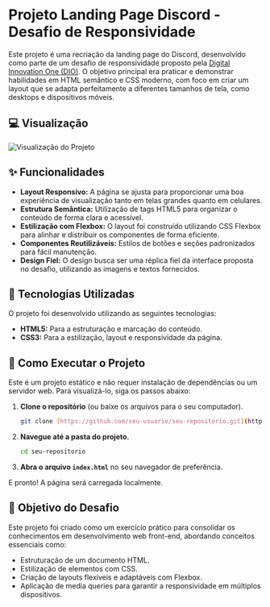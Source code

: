 # Projeto Landing Page Discord - Desafio de Responsividade

Este projeto é uma recriação da landing page do Discord, desenvolvido como parte de um desafio de responsividade proposto pela [Digital Innovation One (DIO)](https://dio.me/). O objetivo principal era praticar e demonstrar habilidades em HTML semântico e CSS moderno, com foco em criar um layout que se adapta perfeitamente a diferentes tamanhos de tela, como desktops e dispositivos móveis.

## 💻 Visualização

![Visualização do Projeto](pagina.jpg)

## ✨ Funcionalidades

-   **Layout Responsivo:** A página se ajusta para proporcionar uma boa experiência de visualização tanto em telas grandes quanto em celulares.
-   **Estrutura Semântica:** Utilização de tags HTML5 para organizar o conteúdo de forma clara e acessível.
-   **Estilização com Flexbox:** O layout foi construído utilizando CSS Flexbox para alinhar e distribuir os componentes de forma eficiente.
-   **Componentes Reutilizáveis:** Estilos de botões e seções padronizados para fácil manutenção.
-   **Design Fiel:** O design busca ser uma réplica fiel da interface proposta no desafio, utilizando as imagens e textos fornecidos.

## 🚀 Tecnologias Utilizadas

O projeto foi desenvolvido utilizando as seguintes tecnologias:

-   **HTML5:** Para a estruturação e marcação do conteúdo.
-   **CSS3:** Para a estilização, layout e responsividade da página.

## 📂 Como Executar o Projeto

Este é um projeto estático e não requer instalação de dependências ou um servidor web. Para visualizá-lo, siga os passos abaixo:

1.  **Clone o repositório** (ou baixe os arquivos para o seu computador).
    ```sh
    git clone [https://github.com/seu-usuario/seu-repositorio.git](https://github.com/seu-usuario/seu-repositorio.git)
    ```
2.  **Navegue até a pasta do projeto.**
    ```sh
    cd seu-repositorio
    ```
3.  **Abra o arquivo `index.html`** no seu navegador de preferência.

E pronto! A página será carregada localmente.

## 🎯 Objetivo do Desafio

Este projeto foi criado como um exercício prático para consolidar os conhecimentos em desenvolvimento web front-end, abordando conceitos essenciais como:
-   Estruturação de um documento HTML.
-   Estilização de elementos com CSS.
-   Criação de layouts flexíveis e adaptáveis com Flexbox.
-   Aplicação de media queries para garantir a responsividade em múltiplos dispositivos.
